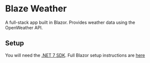 # Blaze Weather

A full-stack app built in Blazor. Provides weather data using the OpenWeather API.

## Setup

You will need the [.NET 7 SDK](https://dotnet.microsoft.com/en-us/download). Full Blazor setup instructions are [here](https://dotnet.microsoft.com/en-us/learn/aspnet/blazor-cli-tutorial/intro)
